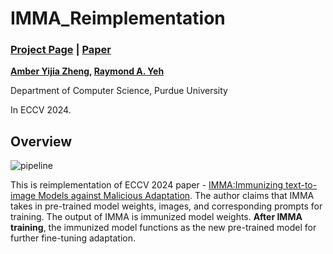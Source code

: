 # IMMA_Reimplementation
### [Project Page](https://www.amberyzheng.com/imma/) | [Paper](https://arxiv.org/abs/2311.18815)

**[Amber Yijia Zheng](https://amberyzheng.com/), [Raymond A. Yeh](https://raymond-yeh.com/)**

Department of Computer Science, Purdue University

In ECCV 2024.

## Overview

![pipeline](https://github.com/user-attachments/assets/10fda64e-7cef-4e3b-9c25-418d644833d3)

This is reimplementation of ECCV 2024 paper - [IMMA:Immunizing text-to-image Models against Malicious Adaptation](https://arxiv.org/abs/2311.18815).
The author claims that IMMA takes in pre-trained model weights, images, and corresponding prompts for training. The output of IMMA is immunized model weights. **After IMMA training**, the immunized model functions as the new pre-trained model for further fine-tuning adaptation.

